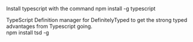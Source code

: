 Install typescript with the command
    npm install -g typescript

TypeScript Definition manager for DefinitelyTyped to get the strong typed advantages from Typescript going.    
    npm install tsd -g

